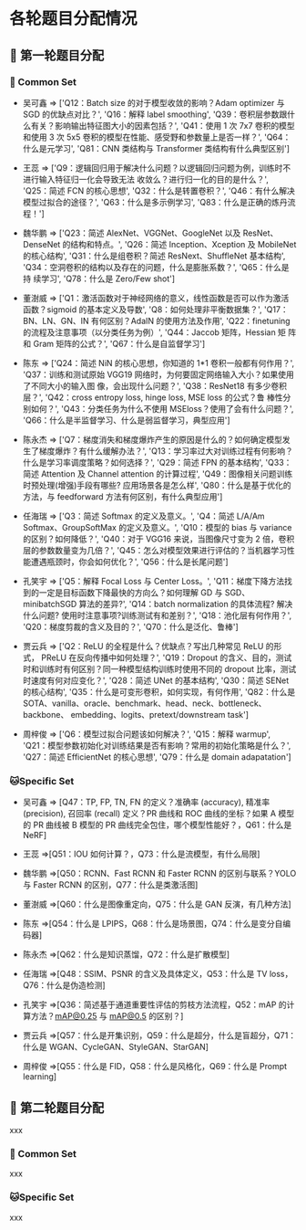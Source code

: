 # 各轮题目分配情况

## 🔰 第一轮题目分配

### 🐶 Common Set

* 吴可鑫 => ['Q12：Batch size 的对于模型收敛的影响？Adam optimizer 与 SGD 的优缺点对比？', 'Q16：解释 label smoothing', 'Q39：卷积层参数跟什么有关？影响输出特征图大小的因素包括？', 'Q41：使用 1 次 7x7 卷积的模型和使用 3 次 5x5 卷积的模型在性能、感受野和参数量上是否一样？', 'Q64：什么是元学习', 'Q81：CNN 类结构与 Transformer 类结构有什么典型区别']

* 王蕊 => ['Q9：逻辑回归用于解决什么问题？以逻辑回归问题为例，训练时不进行输入特征归一化会导致无法 收敛么？进行归一化的目的是什么？', 'Q25：简述 FCN 的核心思想', 'Q32：什么是转置卷积？', 'Q46：有什么解决模型过拟合的途径？', 'Q63：什么是多示例学习', 'Q83：什么是正确的炼丹流程！']

* 魏华鹏 => ['Q23：简述 AlexNet、VGGNet、GoogleNet 以及 ResNet、DenseNet 的结构和特点。', 'Q26：简述 Inception、Xception 及 MobileNet 的核心结构', 'Q31：什么是组卷积？简述 ResNext、ShuffleNet 基本结构', 'Q34：空洞卷积的结构以及存在的问题，什么是膨胀系数？', 'Q65：什么是持 续学习', 'Q78：什么是 Zero/Few shot']

* 董澍威 => ['Q1：激活函数对于神经网络的意义，线性函数是否可以作为激活函数？sigmoid 的基本定义及导数', 'Q8：如何处理非平衡数据集？', 'Q17：BN、LN、GN、IN 有何区别？AdaIN 的使用方法及作用', 'Q22：finetuning 的流程及注意事项（以分类任务为例）', 'Q44：Jaccob 矩阵，Hessian 矩 阵和 Gram 矩阵的公式？', 'Q67：什么是自监督学习']

* 陈东 => ['Q24：简述 NiN 的核心思想，你知道的 1*1 卷积一般都有何作用？', 'Q37：训练和测试原始 VGG19 网络时，为何要固定网络输入大小？如果使用了不同大小的输入图 像，会出现什么问题？', 'Q38：ResNet18 有多少卷积层？', 'Q42：cross entropy loss, hinge loss, MSE loss 的公式？鲁 棒性分别如何？', 'Q43：分类任务为什么不使用 MSEloss？使用了会有什么问题？', 'Q66：什么是半监督学习、什么是弱监督学习，典型应用']

* 陈永杰 => ['Q7：梯度消失和梯度爆炸产生的原因是什么的？如何确定模型发生了梯度爆炸？有什么缓解办法？', 'Q13：学习率过大对训练过程有何影响？什么是学习率调度策略？如何选择？', 'Q29：简述 FPN 的基本结构', 'Q33：简述 Attention 及 Channel attention 的计算过程', 'Q49：图像相关问题训练时预处理(增强)手段有哪些? 应用场景各是怎么样', 'Q80：什么是基于优化的方法，与 feedforward 方法有何区别，有什么典型应用']

* 任海瑞 => ['Q3：简述 Softmax 的定义及意义。', 'Q4：简述 L/A/Am Softmax、GroupSoftMax 的定义及意义。', 'Q10：模型的 bias 与 variance 的区别？如何降低？', 'Q40：对于 VGG16 来说，当图像尺寸变为 2 倍，卷积层的参数数量变为几倍？', 'Q45：怎么对模型效果进行评估的？当机器学习性 能遭遇瓶颈时，你会如何优化？', 'Q56：什么是长尾问题']

* 孔笑宇 => ['Q5：解释 Focal Loss 与 Center Loss。', 'Q11：梯度下降方法找到的一定是目标函数下降最快的方向么？如何理解 GD 与 SGD、minibatchSGD 算法的差异?', 'Q14：batch normalization 的具体流程? 解决什么问题? 使用时注意事项?训练测试有和差别？', 'Q18：池化层有何作用？', 'Q20：梯度剪裁的含义及目的？', 'Q70：什么是泛化、鲁棒']

* 贾云兵 => ['Q2：ReLU 的全程是什么？优缺点？写出几种常见 ReLU 的形式， PReLU 在反向传播中如何处理？', 'Q19：Dropout 的含义、目的，测试时和训练时有何区别？同一种模型结构训练时使用不同的 dropout 比率，测试时速度有何对应变化？', 'Q28：简述 UNet 的基本结构', 'Q30：简述 SENet 的核心结构', 'Q35：什么是可变形卷积，如何实现，有何作用', 'Q82：什么是 SOTA、vanilla、oracle、benchmark、head、neck、bottleneck、backbone、 embedding、logits、pretext/downstream task']

* 周梓俊 => ['Q6：模型过拟合问题该如何解决？', 'Q15：解释 warmup', 'Q21：模型参数初始化对训练结果是否有影响？常用的初始化策略是什么？', 'Q27：简述 EfficientNet 的核心思想', 'Q79：什么是 domain adapatation']

### 🐱Specific Set

* 吴可鑫 => [Q47：TP, FP, TN, FN 的定义？准确率 (accuracy), 精准率 (precision), 召回率 (recall) 定义？PR 曲线和 ROC 曲线的坐标？如果 A 模型的 PR 曲线被 B 模型的 PR 曲线完全包住，哪个模型性能好？，Q61：什么是 NeRF]

* 王蕊 =>[Q51：IOU 如何计算？，Q73：什么是流模型，有什么局限]

* 魏华鹏 =>[Q50：RCNN、Fast RCNN 和 Faster RCNN 的区别与联系？YOLO 与 Faster RCNN 的区别，Q77：什么是类激活图]

* 董澍威 =>[Q60：什么是图像重定向，Q75：什么是 GAN 反演，有几种方法]

* 陈东 =>[Q54：什么是 LPIPS，Q68：什么是场景图，Q74：什么是变分自编码器]

* 陈永杰 =>[Q62：什么是知识蒸馏，Q72：什么是扩散模型]

* 任海瑞 =>[Q48：SSIM、PSNR 的含义及具体定义，Q53：什么是 TV loss，Q76：什么是伪造检测]

* 孔笑宇 =>[Q36：简述基于通道重要性评估的剪枝方法流程，Q52：mAP 的计算方法？mAP@0.25 与 mAP@0.5 的区别？]

* 贾云兵 =>[Q57：什么是开集识别，Q59：什么是超分，什么是盲超分，Q71：什么是 WGAN、CycleGAN、StyleGAN、StarGAN]

* 周梓俊 =>[Q55：什么是 FID，Q58：什么是风格化，Q69：什么是 Prompt learning]


## 🔰 第二轮题目分配
xxx
### 🐶 Common Set
xxx
### 🐱Specific Set
xxx
